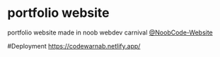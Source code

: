 # portfolio website
portfolio website made in noob webdev carnival [@NoobCode-Website](https://github.com/NoobCode-Website)

#Deployment 
https://codewarnab.netlify.app/


